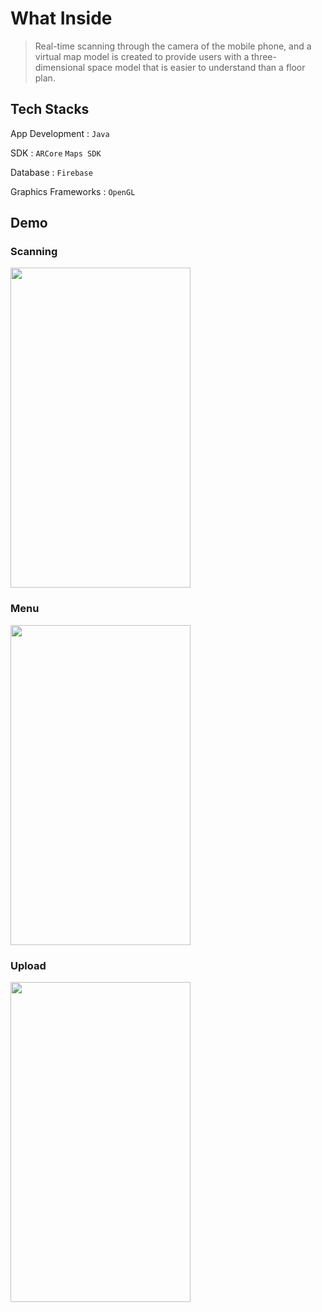 # What Inside
> Real-time scanning through the camera of the mobile phone, and a virtual map model is created to provide users with a three-dimensional space model that is easier to understand than a floor plan.

## Tech Stacks

App Development : `Java`

SDK : `ARCore` `Maps SDK`

Database : `Firebase`

Graphics Frameworks : `OpenGL`

## Demo

### Scanning
<img src="https://user-images.githubusercontent.com/76477545/218309742-4cabbf3d-7bfa-4165-9d5b-c9fc97f83f5c.png" width="288" height="512">

### Menu
<img src="https://user-images.githubusercontent.com/76477545/218309867-249c64c9-17be-47f6-8e67-21b4cb662f49.png" width="288" height="512">

### Upload
<img src="https://user-images.githubusercontent.com/76477545/218311194-32b5be7a-efa2-4181-8797-cede5a597f75.png" width="288" height="512">


